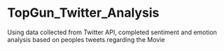 # TopGun_Twitter_Analysis
Using data collected from Twitter API, completed sentiment and emotion analysis based on peoples tweets regarding the Movie 
